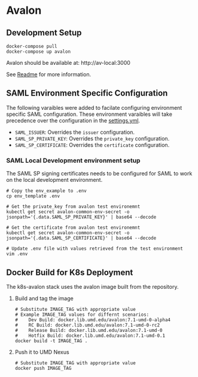 # Avalon

## Development Setup

```
docker-compose pull
docker-compose up avalon
```

Avalon should be available at: http://av-local:3000

See [Readme](./README.md#Development) for more information.

## SAML Environment Specific Configuration

The following varaibles were added to facilate configuring environment
specific SAML configuration. These environment varaibles will take
precedence over the configuration in the [settings.yml](./config/settings.yml).

- `SAML_ISSUER`: Overrides the `issuer` configuration.
- `SAML_SP_PRIVATE_KEY`: Overrides the `private_key` configuration.
- `SAML_SP_CERTIFICATE`: Overrides the `certificate` configuration.

### SAML Local Development environment setup

The SAML SP signing certificates needs to be configured for SAML to work
on the local development environment.

```
# Copy the env_example to .env
cp env_template .env

# Get the private_key from avalon test environemnt
kubectl get secret avalon-common-env-secret -o jsonpath='{.data.SAML_SP_PRIVATE_KEY}' | base64 --decode

# Get the certificate from avalon test environemnt
kubectl get secret avalon-common-env-secret -o jsonpath='{.data.SAML_SP_CERTIFICATE}' | base64 --decode

# Update .env file with values retrieved from the test environment
vim .env
```

## Docker Build for K8s Deployment

The k8s-avalon stack uses the avalon image built from the repository.

1. Build and tag the image

    ```
    # Substitute IMAGE_TAG with appropriate value
    # Example IMAGE_TAG values for differnt scenarios:
    #    Dev Build: docker.lib.umd.edu/avalon:7.1-umd-0-alpha4
    #    RC Build: docker.lib.umd.edu/avalon:7.1-umd-0-rc2
    #    Release Build: docker.lib.umd.edu/avalon:7.1-umd-0
    #    Hotfix Build: docker.lib.umd.edu/avalon:7.1-umd-0.1
    docker build -t IMAGE_TAG .
    ```

2. Push it to UMD Nexus

    ```
    # Substitute IMAGE_TAG with appropriate value
    docker push IMAGE_TAG
    ```
